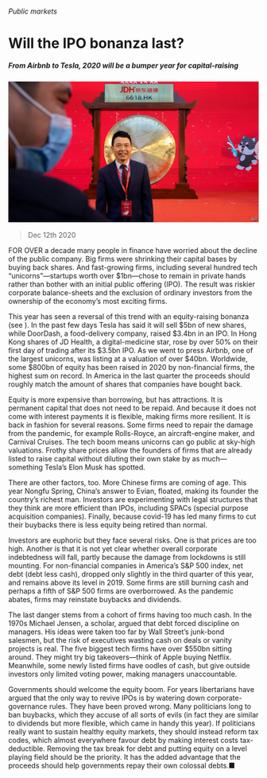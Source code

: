 ###### Public markets

# Will the IPO bonanza last? 

##### From Airbnb to Tesla, 2020 will be a bumper year for capital-raising 

![image](images/20201212_LDP501.jpg) 

> Dec 12th 2020 


FOR OVER a decade many people in finance have worried about the decline of the public company. Big firms were shrinking their capital bases by buying back shares. And fast-growing firms, including several hundred tech “unicorns”—startups worth over $1bn—chose to remain in private hands rather than bother with an initial public offering (IPO). The result was riskier corporate balance-sheets and the exclusion of ordinary investors from the ownership of the economy’s most exciting firms.


This year has seen a reversal of this trend with an equity-raising bonanza (see ). In the past few days Tesla has said it will sell $5bn of new shares, while DoorDash, a food-delivery company, raised $3.4bn in an IPO. In Hong Kong shares of JD Health, a digital-medicine star, rose by over 50% on their first day of trading after its $3.5bn IPO. As we went to press Airbnb, one of the largest unicorns, was listing at a valuation of over $40bn. Worldwide, some $800bn of equity has been raised in 2020 by non-financial firms, the highest sum on record. In America in the last quarter the proceeds should roughly match the amount of shares that companies have bought back.



Equity is more expensive than borrowing, but has attractions. It is permanent capital that does not need to be repaid. And because it does not come with interest payments it is flexible, making firms more resilient. It is back in fashion for several reasons. Some firms need to repair the damage from the pandemic, for example Rolls-Royce, an aircraft-engine maker, and Carnival Cruises. The tech boom means unicorns can go public at sky-high valuations. Frothy share prices allow the founders of firms that are already listed to raise capital without diluting their own stake by as much—something Tesla’s Elon Musk has spotted.


There are other factors, too. More Chinese firms are coming of age. This year Nongfu Spring, China’s answer to Evian, floated, making its founder the country’s richest man. Investors are experimenting with legal structures that they think are more efficient than IPOs, including SPACs (special purpose acquisition companies). Finally, because covid-19 has led many firms to cut their buybacks there is less equity being retired than normal.


Investors are euphoric but they face several risks. One is that prices are too high. Another is that it is not yet clear whether overall corporate indebtedness will fall, partly because the damage from lockdowns is still mounting. For non-financial companies in America’s S&amp;P 500 index, net debt (debt less cash), dropped only slightly in the third quarter of this year, and remains above its level in 2019. Some firms are still burning cash and perhaps a fifth of S&amp;P 500 firms are overborrowed. As the pandemic abates, firms may reinstate buybacks and dividends.


The last danger stems from a cohort of firms having too much cash. In the 1970s Michael Jensen, a scholar, argued that debt forced discipline on managers. His ideas were taken too far by Wall Street’s junk-bond salesmen, but the risk of executives wasting cash on deals or vanity projects is real. The five biggest tech firms have over $550bn sitting around. They might try big takeovers—think of Apple buying Netflix. Meanwhile, some newly listed firms have oodles of cash, but give outside investors only limited voting power, making managers unaccountable.


Governments should welcome the equity boom. For years libertarians have argued that the only way to revive IPOs is by watering down corporate-governance rules. They have been proved wrong. Many politicians long to ban buybacks, which they accuse of all sorts of evils (in fact they are similar to dividends but more flexible, which came in handy this year). If politicians really want to sustain healthy equity markets, they should instead reform tax codes, which almost everywhere favour debt by making interest costs tax-deductible. Removing the tax break for debt and putting equity on a level playing field should be the priority. It has the added advantage that the proceeds should help governments repay their own colossal debts.■

